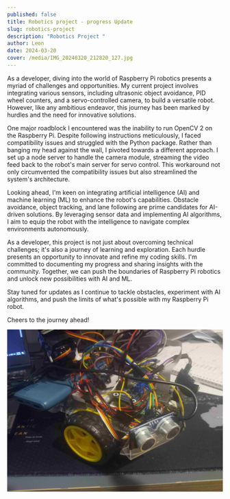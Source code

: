 ```yaml
---
published: false
title: Robotics project - progress Update
slug: robotics-project
description: "Robotics Project "
author: Leon
date: 2024-03-20
cover: /media/IMG_20240320_212820_127.jpg
---
```

As a developer, diving into the world of Raspberry Pi robotics presents a myriad of challenges and opportunities. My current project involves integrating various sensors, including ultrasonic object avoidance, PID wheel counters, and a servo-controlled camera, to build a versatile robot. However, like any ambitious endeavor, this journey has been marked by hurdles and the need for innovative solutions.

One major roadblock I encountered was the inability to run OpenCV 2 on the Raspberry Pi. Despite following instructions meticulously, I faced compatibility issues and struggled with the Python package. Rather than banging my head against the wall, I pivoted towards a different approach. I set up a node server to handle the camera module, streaming the video feed back to the robot's main server for servo control. This workaround not only circumvented the compatibility issues but also streamlined the system's architecture.

Looking ahead, I'm keen on integrating artificial intelligence (AI) and machine learning (ML) to enhance the robot's capabilities. Obstacle avoidance, object tracking, and lane following are prime candidates for AI-driven solutions. By leveraging sensor data and implementing AI algorithms, I aim to equip the robot with the intelligence to navigate complex environments autonomously.

As a developer, this project is not just about overcoming technical challenges; it's also a journey of learning and exploration. Each hurdle presents an opportunity to innovate and refine my coding skills. I'm committed to documenting my progress and sharing insights with the community. Together, we can push the boundaries of Raspberry Pi robotics and unlock new possibilities with AI and ML.

Stay tuned for updates as I continue to tackle obstacles, experiment with AI algorithms, and push the limits of what's possible with my Raspberry Pi robot.

Cheers to the journey ahead!  
  
![](/media/IMG_20240320_212820_127.jpg)